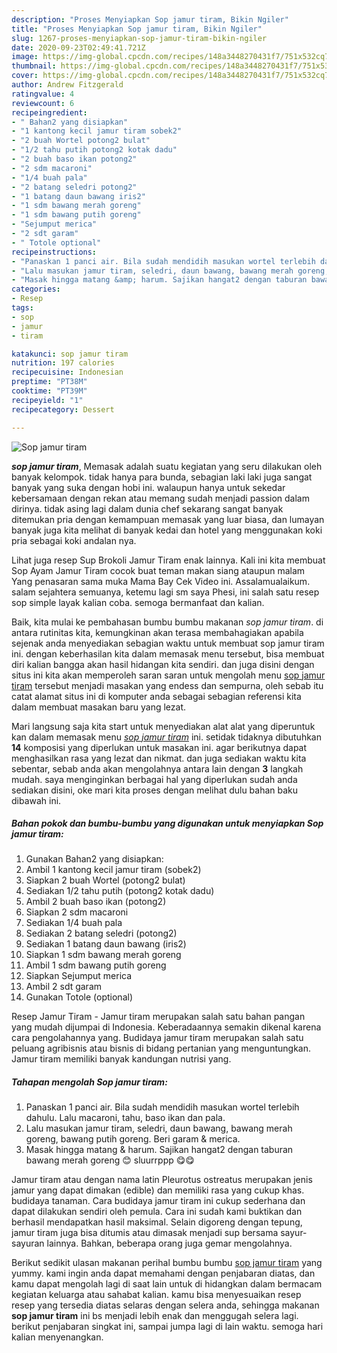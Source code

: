```yaml
---
description: "Proses Menyiapkan Sop jamur tiram, Bikin Ngiler"
title: "Proses Menyiapkan Sop jamur tiram, Bikin Ngiler"
slug: 1267-proses-menyiapkan-sop-jamur-tiram-bikin-ngiler
date: 2020-09-23T02:49:41.721Z
image: https://img-global.cpcdn.com/recipes/148a3448270431f7/751x532cq70/sop-jamur-tiram-foto-resep-utama.jpg
thumbnail: https://img-global.cpcdn.com/recipes/148a3448270431f7/751x532cq70/sop-jamur-tiram-foto-resep-utama.jpg
cover: https://img-global.cpcdn.com/recipes/148a3448270431f7/751x532cq70/sop-jamur-tiram-foto-resep-utama.jpg
author: Andrew Fitzgerald
ratingvalue: 4
reviewcount: 6
recipeingredient:
- " Bahan2 yang disiapkan"
- "1 kantong kecil jamur tiram sobek2"
- "2 buah Wortel potong2 bulat"
- "1/2 tahu putih potong2 kotak dadu"
- "2 buah baso ikan potong2"
- "2 sdm macaroni"
- "1/4 buah pala"
- "2 batang seledri potong2"
- "1 batang daun bawang iris2"
- "1 sdm bawang merah goreng"
- "1 sdm bawang putih goreng"
- "Sejumput merica"
- "2 sdt garam"
- " Totole optional"
recipeinstructions:
- "Panaskan 1 panci air. Bila sudah mendidih masukan wortel terlebih dahulu. Lalu macaroni, tahu, baso ikan dan pala."
- "Lalu masukan jamur tiram, seledri, daun bawang, bawang merah goreng, bawang putih goreng. Beri garam &amp; merica."
- "Masak hingga matang &amp; harum. Sajikan hangat2 dengan taburan bawang merah goreng 😊 sluurrppp 😋😋"
categories:
- Resep
tags:
- sop
- jamur
- tiram

katakunci: sop jamur tiram 
nutrition: 197 calories
recipecuisine: Indonesian
preptime: "PT38M"
cooktime: "PT39M"
recipeyield: "1"
recipecategory: Dessert

---
```



![Sop jamur tiram](https://img-global.cpcdn.com/recipes/148a3448270431f7/751x532cq70/sop-jamur-tiram-foto-resep-utama.jpg)

<b><i>sop jamur tiram</i></b>, Memasak adalah suatu kegiatan yang seru dilakukan oleh banyak kelompok. tidak hanya para bunda, sebagian laki laki juga sangat banyak yang suka dengan hobi ini. walaupun hanya untuk sekedar kebersamaan dengan rekan atau memang sudah menjadi passion dalam dirinya. tidak asing lagi dalam dunia chef sekarang sangat banyak ditemukan pria dengan kemampuan memasak yang luar biasa, dan lumayan banyak juga kita melihat di banyak kedai dan hotel yang menggunakan koki pria sebagai koki andalan nya.

Lihat juga resep Sup Brokoli Jamur Tiram enak lainnya. Kali ini kita membuat Sop Ayam Jamur Tiram cocok buat teman makan siang ataupun malam Yang penasaran sama muka Mama Bay Cek Video ini. Assalamualaikum. salam sejahtera semuanya, ketemu lagi sm saya Phesi, ini salah satu resep sop simple layak kalian coba. semoga bermanfaat dan kalian.

Baik, kita mulai ke pembahasan bumbu bumbu makanan <i>sop jamur tiram</i>. di antara rutinitas kita, kemungkinan akan terasa membahagiakan apabila sejenak anda menyediakan sebagian waktu untuk membuat sop jamur tiram ini. dengan keberhasilan kita dalam memasak menu tersebut, bisa membuat diri kalian bangga akan hasil hidangan kita sendiri. dan juga disini dengan situs ini kita akan memperoleh saran saran untuk mengolah menu <u>sop jamur tiram</u> tersebut menjadi masakan yang endess dan sempurna, oleh sebab itu catat alamat situs ini di komputer anda sebagai sebagian referensi kita dalam membuat masakan baru yang lezat.


Mari langsung saja kita start untuk menyediakan alat alat yang diperuntuk kan dalam memasak menu <u><i>sop jamur tiram</i></u> ini. setidak tidaknya dibutuhkan <b>14</b> komposisi yang diperlukan untuk masakan ini. agar berikutnya dapat menghasilkan rasa yang lezat dan nikmat. dan juga sediakan waktu kita sebentar, sebab anda akan mengolahnya antara lain dengan <b>3</b> langkah mudah. saya menginginkan berbagai hal yang diperlukan sudah anda sediakan disini, oke mari kita proses dengan melihat dulu bahan baku dibawah ini.

<!--inarticleads1-->

##### Bahan pokok dan bumbu-bumbu yang digunakan untuk menyiapkan Sop jamur tiram:

1. Gunakan  Bahan2 yang disiapkan:
1. Ambil 1 kantong kecil jamur tiram (sobek2)
1. Siapkan 2 buah Wortel (potong2 bulat)
1. Sediakan 1/2 tahu putih (potong2 kotak dadu)
1. Ambil 2 buah baso ikan (potong2)
1. Siapkan 2 sdm macaroni
1. Sediakan 1/4 buah pala
1. Sediakan 2 batang seledri (potong2)
1. Sediakan 1 batang daun bawang (iris2)
1. Siapkan 1 sdm bawang merah goreng
1. Ambil 1 sdm bawang putih goreng
1. Siapkan Sejumput merica
1. Ambil 2 sdt garam
1. Gunakan  Totole (optional)


Resep Jamur Tiram - Jamur tiram merupakan salah satu bahan pangan yang mudah dijumpai di Indonesia. Keberadaannya semakin dikenal karena cara pengolahannya yang. Budidaya jamur tiram merupakan salah satu peluang agribisnis atau bisnis di bidang pertanian yang menguntungkan. Jamur tiram memiliki banyak kandungan nutrisi yang. 

<!--inarticleads2-->

##### Tahapan mengolah Sop jamur tiram:

1. Panaskan 1 panci air. Bila sudah mendidih masukan wortel terlebih dahulu. Lalu macaroni, tahu, baso ikan dan pala.
1. Lalu masukan jamur tiram, seledri, daun bawang, bawang merah goreng, bawang putih goreng. Beri garam &amp; merica.
1. Masak hingga matang &amp; harum. Sajikan hangat2 dengan taburan bawang merah goreng 😊 sluurrppp 😋😋


Jamur tiram atau dengan nama latin Pleurotus ostreatus merupakan jenis jamur yang dapat dimakan (edible) dan memiliki rasa yang cukup khas. budidaya tanaman. Cara budidaya jamur tiram ini cukup sederhana dan dapat dilakukan sendiri oleh pemula. Cara ini sudah kami buktikan dan berhasil mendapatkan hasil maksimal. Selain digoreng dengan tepung, jamur tiram juga bisa ditumis atau dimasak menjadi sup bersama sayur-sayuran lainnya. Bahkan, beberapa orang juga gemar mengolahnya. 

Berikut sedikit ulasan makanan perihal bumbu bumbu <u>sop jamur tiram</u> yang yummy. kami ingin anda dapat memahami dengan penjabaran diatas, dan kamu dapat mengolah lagi di saat lain untuk di hidangkan dalam bermacam kegiatan keluarga atau sahabat kalian. kamu bisa menyesuaikan resep resep yang tersedia diatas selaras dengan selera anda, sehingga makanan <b>sop jamur tiram</b> ini bs menjadi lebih enak dan menggugah selera lagi. berikut penjabaran singkat ini, sampai jumpa lagi di lain waktu. semoga hari kalian menyenangkan.
